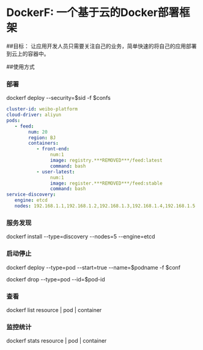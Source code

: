 DockerF: 一个基于云的Docker部署框架
====
##目标：
让应用开发人员只需要关注自己的业务，简单快速的将自己的应用部署到云上的容器中。

##使用方式

### 部署
dockerf deploy --security=$sid -f $confs

``` yaml
cluster-id: weibo-platform
cloud-driver: aliyun
pods:
   - feed:
        num: 20
        region: BJ
        containers:
           - front-end:
                num:1
                image: registry.***REMOVED***/feed:latest
                command: bash
           - user-latest:
                num:1
                image: register.***REMOVED***/feed:stable
                command: bash
service-discovery:
   engine: etcd
   nodes: 192.168.1.1,192.168.1.2,192.168.1.3,192.168.1.4,192.168.1.5
```

### 服务发现
dockerf install --type=discovery --nodes=5 --engine=etcd


### 启动停止
dockerf deploy --type=pod --start=true --name=$podname -f $conf

dockerf drop --type=pod --id=$pod-id

### 查看
dockerf list resource | pod | container



### 监控统计
dockerf stats resource | pod | container